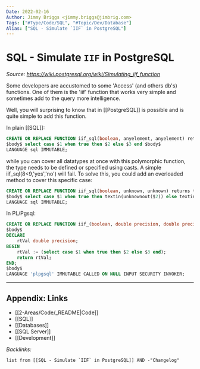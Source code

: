 ```yaml
---
Date: 2022-02-16
Author: Jimmy Briggs <jimmy.briggs@jimbrig.com>
Tags: ["#Type/Code/SQL", "#Topic/Dev/Database"]
Alias: ["SQL - Simulate `IIF` in PostgreSQL"]
---
```


# SQL - Simulate `IIF` in PostgreSQL

*Source: https://wiki.postgresql.org/wiki/Simulating_iif_function*

Some developers are accustomed to some 'Access' (and others db's) functions. One of them is the 'iif' function that works very simple and sometimes add to the query more intelligence.

Well, you will surprising to know that in [[PostgreSQL]] is possible and is quite simple to add this function.

In plain [[SQL]]: 

```SQL
CREATE OR REPLACE FUNCTION iif_sql(boolean, anyelement, anyelement) returns anyelement as
$body$ select case $1 when true then $2 else $3 end $body$
LANGUAGE sql IMMUTABLE;
```

while you can cover all datatypes at once with this polymorphic function, the type needs to be defined or specified using casts. A simple iif_sql(8<9,'yes','no') will fail. To solve this, you could add an overloaded method to cover this specific case: 

```SQL
CREATE OR REPLACE FUNCTION iif_sql(boolean, unknown, unknown) returns text as
$body$ select case $1 when true then textin(unknownout($2)) else ﻿﻿textin(unknownout($3)) end $body$
LANGUAGE sql IMMUTABLE;
```

In PL/Pgsql:

```SQL
CREATE OR REPLACE FUNCTION iif_(boolean, double precision, double precision) RETURNS double precision AS
$body$
DECLARE
	rtVal double precision;
BEGIN
	rtVal := (select case $1 when true then $2 else $3 end);
	return rtVal;
END;
$body$
LANGUAGE 'plpgsql' IMMUTABLE CALLED ON NULL INPUT SECURITY INVOKER;
```

***

## Appendix: Links

- [[2-Areas/Code/_README|Code]]
- [[SQL]]
- [[Databases]]
- [[SQL Server]]
- [[Development]]

*Backlinks:*

```dataview
list from [[SQL - Simulate `IIF` in PostgreSQL]] AND -"Changelog"
```